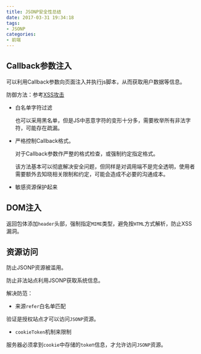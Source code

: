 ```yaml
---
title: JSONP安全性总结
date: 2017-03-31 19:34:18
tags: 
- JSONP
categories: 
- 前端
---
```


<!-- more -->

## Callback参数注入

可以利用Callback参数向页面注入并执行js脚本，从而获取用户数据等信息。

防御方法：参考[XSS攻击](./XSS攻击.md)

- 白名单字符过滤

    也可以采用黑名单，但是JS中恶意字符的变形十分多，需要枚举所有非法字符，可能存在疏漏。

- 严格控制Callback格式。

    对于Callback参数作严整的格式检查，或强制约定指定格式。
    
    该方法基本可以彻底解决安全问题，但同样是对调用端不是完全透明，使用者需要额外去知晓相关限制和约定，可能会造成不必要的沟通成本。
   
- 敏感资源保护起来

## DOM注入

返回包体添加`header`头部，强制指定`MIME`类型，避免按`HTML`方式解析，防止XSS漏洞。

## 资源访问

防止JSONP资源被滥用。

防止非法站点利用JSONP获取系统信息。

解决防范：

- 来源`refer`白名单匹配

验证是授权站点才可以访问`JSONP`资源。

- `cookieToken`机制来限制

服务器必须拿到`cookie`中存储的`toke`n信息，才允许访问`JSONP`资源。